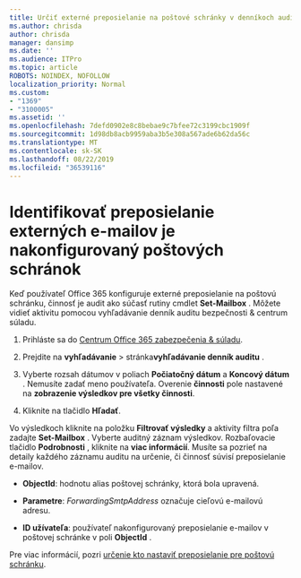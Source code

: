 ```yaml
---
title: Určiť externé preposielanie na poštové schránky v denníkoch auditu
ms.author: chrisda
author: chrisda
manager: dansimp
ms.date: ''
ms.audience: ITPro
ms.topic: article
ROBOTS: NOINDEX, NOFOLLOW
localization_priority: Normal
ms.custom:
- "1369"
- "3100005"
ms.assetid: ''
ms.openlocfilehash: 7defd0902e8c8bebae9c7bfee72c3199cbc1909f
ms.sourcegitcommit: 1d98db8acb9959aba3b5e308a567ade6b62da56c
ms.translationtype: MT
ms.contentlocale: sk-SK
ms.lasthandoff: 08/22/2019
ms.locfileid: "36539116"
---
```

# <a name="identify-when-external-email-forwarding-is-configured-on-mailboxes"></a>Identifikovať preposielanie externých e-mailov je nakonfigurovaný poštových schránok

Keď používateľ Office 365 konfiguruje externé preposielanie na poštovú schránku, činnosť je audit ako súčasť rutiny cmdlet **Set-Mailbox** . Môžete vidieť aktivitu pomocou vyhľadávanie denník auditu bezpečnosti & centrum súladu.

1. Prihláste sa do [Centrum Office 365 zabezpečenia & súladu](https://protection.office.com/).

2. Prejdite na **vyhľadávanie** > stránka**vyhľadávanie denník auditu** .

3. Vyberte rozsah dátumov v poliach **Počiatočný dátum** a **Koncový dátum** . Nemusíte zadať meno používateľa. Overenie **činnosti** pole nastavené na **zobrazenie výsledkov pre všetky činnosti**.

4. Kliknite na tlačidlo **Hľadať**.

Vo výsledkoch kliknite na položku **Filtrovať výsledky** a aktivity filtra poľa zadajte **Set-Mailbox** . Vyberte auditný záznam výsledkov. Rozbaľovacie tlačidlo **Podrobnosti** , kliknite na **viac informácií**. Musíte sa pozrieť na detaily každého záznamu auditu na určenie, či činnosť súvisí preposielanie e-mailov.

- **ObjectId**: hodnotu alias poštovej schránky, ktorá bola upravená.

- **Parametre**: _ForwardingSmtpAddress_ označuje cieľovú e-mailovú adresu.

- **ID užívateľa**: používateľ nakonfigurovaný preposielanie e-mailov v poštovej schránke v poli **ObjectId** .

Pre viac informácií, pozri [určenie kto nastaviť preposielanie pre poštovú schránku](https://docs.microsoft.com/office365/securitycompliance/auditing-troubleshooting-scenarios#determining-who-set-up-email-forwarding-for-a-mailbox).
